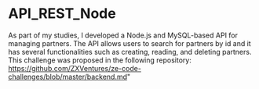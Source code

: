 # API_REST_Node
As part of my studies, I developed a Node.js and MySQL-based API for managing partners. The API allows users to search for partners by id and it has several functionalities such as creating, reading, and deleting partners. 
This challenge was proposed in the following repository: https://github.com/ZXVentures/ze-code-challenges/blob/master/backend.md"
 
